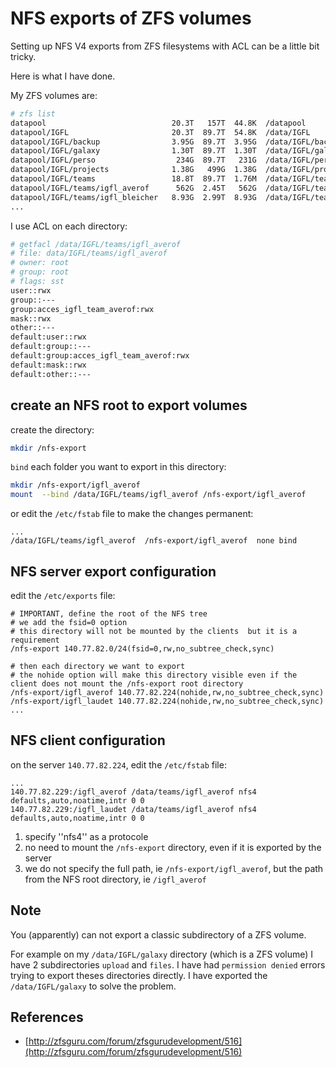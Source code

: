 # NFS exports of ZFS volumes

Setting up NFS V4 exports from ZFS filesystems with ACL can be a little bit tricky.

Here is what I have done.

My ZFS volumes are:

```bash
# zfs list
datapool                            20.3T   157T  44.8K  /datapool
datapool/IGFL                       20.3T  89.7T  54.8K  /data/IGFL
datapool/IGFL/backup                3.95G  89.7T  3.95G  /data/IGFL/backup
datapool/IGFL/galaxy                1.30T  89.7T  1.30T  /data/IGFL/galaxy
datapool/IGFL/perso                  234G  89.7T   231G  /data/IGFL/perso
datapool/IGFL/projects              1.38G   499G  1.38G  /data/IGFL/projects
datapool/IGFL/teams                 18.8T  89.7T  1.76M  /data/IGFL/teams
datapool/IGFL/teams/igfl_averof      562G  2.45T   562G  /data/IGFL/teams/igfl_averof
datapool/IGFL/teams/igfl_bleicher   8.93G  2.99T  8.93G  /data/IGFL/teams/igfl_bleicher
...
```

I use ACL on each directory:

```bash	
# getfacl /data/IGFL/teams/igfl_averof
# file: data/IGFL/teams/igfl_averof
# owner: root
# group: root
# flags: sst
user::rwx
group::---
group:acces_igfl_team_averof:rwx
mask::rwx
other::---
default:user::rwx
default:group::---
default:group:acces_igfl_team_averof:rwx
default:mask::rwx
default:other::---
```

## create an NFS root to export volumes

create the directory:

```bash
mkdir /nfs-export
```

`bind` each folder you want to export in this directory:

```bash
mkdir /nfs-export/igfl_averof
mount  --bind /data/IGFL/teams/igfl_averof /nfs-export/igfl_averof
```

or edit the `/etc/fstab` file to make the changes permanent:

    ...
    /data/IGFL/teams/igfl_averof  /nfs-export/igfl_averof  none bind

## NFS server export configuration

edit the `/etc/exports` file:

    # IMPORTANT, define the root of the NFS tree
    # we add the fsid=0 option
    # this directory will not be mounted by the clients  but it is a requirement
    /nfs-export 140.77.82.0/24(fsid=0,rw,no_subtree_check,sync)

    # then each directory we want to export
    # the nohide option will make this directory visible even if the client does not mount the /nfs-export root directory
    /nfs-export/igfl_averof 140.77.82.224(nohide,rw,no_subtree_check,sync)
    /nfs-export/igfl_laudet 140.77.82.224(nohide,rw,no_subtree_check,sync)
    ...

## NFS client configuration

on the server `140.77.82.224`, edit the `/etc/fstab` file:

    ...
    140.77.82.229:/igfl_averof /data/teams/igfl_averof nfs4 defaults,auto,noatime,intr 0 0
    140.77.82.229:/igfl_laudet /data/teams/igfl_averof nfs4 defaults,auto,noatime,intr 0 0


1. specify ''nfs4'' as a protocole
2. no need to mount the `/nfs-export` directory, even if it is exported by the server
3. we do not specify the full path, ie `/nfs-export/igfl_averof`, but the path from the NFS root directory, ie `/igfl_averof`

## Note

You (apparently) can not export a classic subdirectory of a ZFS volume.

For example on my `/data/IGFL/galaxy` directory (which is a ZFS volume) I have 2 subdirectories `upload` and `files`. I have had `permission denied` errors trying to export theses directories directly. I have exported the `/data/IGFL/galaxy` to solve the problem.

## References

- [http://zfsguru.com/forum/zfsgurudevelopment/516](http://zfsguru.com/forum/zfsgurudevelopment/516)

